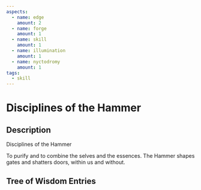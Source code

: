 ```yaml
---
aspects: 
  - name: edge
    amount: 2
  - name: forge
    amount: 1
  - name: skill
    amount: 1
  - name: illumination
    amount: 1
  - name: nyctodromy
    amount: 1
tags:
  - skill
---
```


# Disciplines of the Hammer

## Description
Disciplines of the Hammer

To purify and to combine the selves and the essences. The Hammer shapes gates and shatters doors, within us and without.
## Tree of Wisdom Entries